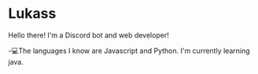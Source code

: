 # Lukass

Hello there! I'm a Discord bot and web developer!

-💻The languages I know are Javascript and Python. I'm currently learning java.
